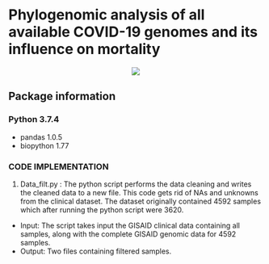 # Phylogenomic analysis of all available COVID-19 genomes and its influence on mortality

<div align='center'>
  <img src='https://github.com/MountainMan12/GISAID_phylo/blob/master/Images/Tree.png'>
</div>

## Package information
### Python 3.7.4
- pandas 1.0.5
- biopython 1.77

### CODE IMPLEMENTATION

1) Data_filt.py : The python script performs the data cleaning and writes the cleaned data to a new file. This code gets rid of NAs and unknowns from the clinical dataset. The dataset originally contained 4592 samples which after running the python script were 3620. 
  - Input: The script takes input the GISAID clinical data containing all samples, along with the complete GISAID genomic data for 4592 samples.
  - Output: Two files containing filtered samples.

